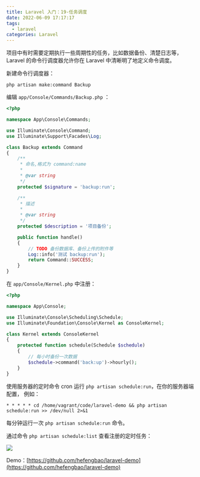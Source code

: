 ```yaml
---
title: Laravel 入门：19-任务调度
date: 2022-06-09 17:17:17
tags:
  - laravel
categories: Laravel
---
```

项目中有时需要定期执行一些周期性的任务，比如数据备份、清楚日志等，Laravel 的命令行调度器允许你在 Laravel 中清晰明了地定义命令调度。

新建命令行调度器：

```shell
php artisan make:command Backup
```

编辑 `app/Console/Commands/Backup.php` ：

```php
<?php

namespace App\Console\Commands;

use Illuminate\Console\Command;
use Illuminate\Support\Facades\Log;

class Backup extends Command
{
    /**
     * 命名,格式为 command:name
     *
     * @var string
     */
    protected $signature = 'backup:run';

    /**
     * 描述
     *
     * @var string
     */
    protected $description = '项目备份';

    public function handle()
    {
        // TODO 备份数据库、备份上传的附件等
        Log::info('测试 backup:run');
        return Command::SUCCESS;
    }
}

```

在 `app/Console/Kernel.php` 中注册：

```php
<?php

namespace App\Console;

use Illuminate\Console\Scheduling\Schedule;
use Illuminate\Foundation\Console\Kernel as ConsoleKernel;

class Kernel extends ConsoleKernel
{
    protected function schedule(Schedule $schedule)
    {
        // 每小时备份一次数据
        $schedule->command('back:up')->hourly();
    }
}
```

使用服务器的定时命令 cron 运行 `php artisan schedule:run`，在你的服务器端配置， 例如：

```shell
* * * * * cd /home/vagrant/code/laravel-demo && php artisan schedule:run >> /dev/null 2>&1
```

每分钟运行一次 `php artisan schedule:run` 命令。

通过命令 `php artisan schedule:list` 查看注册的定时任务：

![](./src/202301/s5q8VOp8pUb1yMehMyDjdcjAibN4Q8sLmHhNpsXF.png)

Demo：[https://github.com/hefengbao/laravel-demo](https://github.com/hefengbao/laravel-demo)
